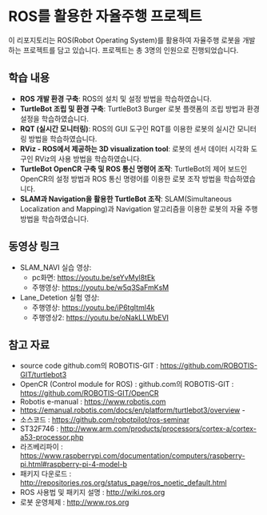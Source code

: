 # ROS를 활용한 자율주행 프로젝트

이 리포지토리는 ROS(Robot Operating System)를 활용하여 자율주행 로봇을 개발하는 프로젝트를 담고 있습니다. 프로젝트는 총 3명의 인원으로 진행되었습니다.

## 학습 내용

- **ROS 개발 환경 구축**: ROS의 설치 및 설정 방법을 학습하였습니다.
- **TurtleBot 조립 및 환경 구축**: TurtleBot3 Burger 로봇 플랫폼의 조립 방법과 환경 설정을 학습하였습니다.
- **RQT (실시간 모니터링)**: ROS의 GUI 도구인 RQT를 이용한 로봇의 실시간 모니터링 방법을 학습하였습니다.
- **RViz - ROS에서 제공하는 3D visualization tool**: 로봇의 센서 데이터 시각화 도구인 RViz의 사용 방법을 학습하였습니다.
- **TurtleBot OpenCR 구축 및 ROS 통신 명령어 조작**: TurtleBot의 제어 보드인 OpenCR의 설정 방법과 ROS 통신 명령어를 이용한 로봇 조작 방법을 학습하였습니다.
- **SLAM과 Navigation을 활용한 TurtleBot 조작**: SLAM(Simultaneous Localization and Mapping)과 Navigation 알고리즘을 이용한 로봇의 자율 주행 방법을 학습하였습니다.

## 동영상 링크

- SLAM_NAVI 실습 영상:
  - pc화면: https://youtu.be/seYvMyl8tEk
  - 주행영상: https://youtu.be/w5q3SaFmKsM
- Lane_Detetion 실험 영상:
  - 주행영상: https://youtu.be/iP6tgItml4k
  - 주행영상2: https://youtu.be/oNakLLWbEVI

## 참고 자료

- source code  github.com의 ROBOTIS-GIT  : https://github.com/ROBOTIS-GIT/turtlebot3
- OpenCR (Control module for ROS) : github.com의 ROBOTIS-GIT : https://github.com/ROBOTIS-GIT/OpenCR 
- Robotis e-manual : https://www.robotis.com
- https://emanual.robotis.com/docs/en/platform/turtlebot3/overview -
- 소스코드 : https://github.com/robotpilot/ros-seminar
- ST32F746 : http://www.arm.com/products/processors/cortex-a/cortex-a53-processor.php
- 라즈베리파이 : https://www.raspberrypi.com/documentation/computers/raspberry-pi.html#raspberry-pi-4-model-b
- 패키지 다운로드 : http://repositories.ros.org/status_page/ros_noetic_default.html
- ROS 사용법 및 패키지 설명 : http://wiki.ros.org
- 로봇 운영체제 : http://www.ros.org
